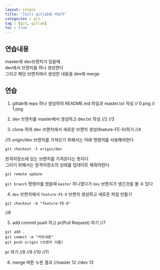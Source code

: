 ```yaml
---
layout: single
title: "[Git] gitlab을 써보자"
categories : git
tag : [git, gitlab]
toc : true
---
```


## 연습내용
master와 dev브랜치가 있을때  
dev에서 브랜치를 하나 생성한다  
그리고 해당 브랜치에서 생성한 내용을 dev에 merge

## 연습
1. gitlab에 repo 하나 생성하여 README.md 파일과 master.txt 작성
// 0.png
// 1.png
2. dev 브랜치를 master에서 생성하고 dev.txt 작성
//2
//3

3. clone 하여 dev 브랜치에서 새로운 브랜치 생성(feature-FE-0)하기
//4


//5
origin/dev 브랜치를 가져오기 위해서는 아래 명령어를 사용해야한다

```
git checkout -t origin/dev
```

원격저장소에 있는 브랜치를 가져온다는 뜻이다  
그러기 위해서는 원격저장소의 상태를 업데이트 해줘야한다

```
git remote update
```

`git branch` 명령어를 썼을때 
`master` 하나였다가 `dev` 브랜치가 생긴것을 볼 수 있다
 
4. `dev` 브랜치에서 `feature-FE-0` 브랜치 생성하고 새로운 파일 만들기
```
git checkout -b "feature-FE-0"
```
//6

5. add commit push 하고 pr(Pull Request) 하기 
//7
```
git add .
git commit -m "커밋내용"
git push origin (브랜치 이름)
```

pr 하기
//8
//9
//10
//11

6. merge 버튼 누른 결과
//master 12
//dev 13






